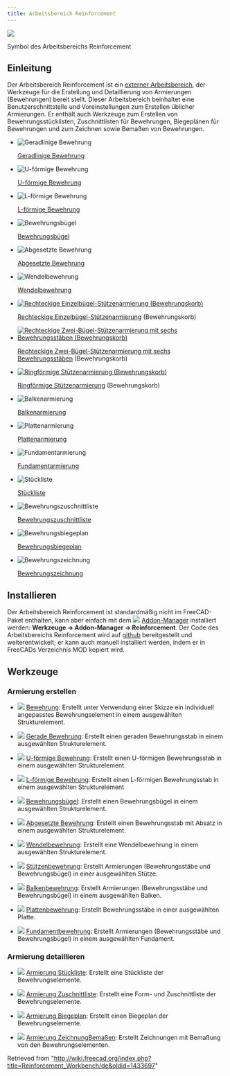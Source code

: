 ```yaml
---
title: Arbeitsbereich Reinforcement
---
```


![](/images/Reinforcement_Workbench.svg)

Symbol des Arbeitsbereichs Reinforcement

## Einleitung

Der Arbeitsbereich Reinforcement ist ein [externer Arbeitsbereich](/External_workbenches/de "External workbenches/de"), der Werkzeuge für die Erstellung und Detaillierung von Armierungen (Bewehrungen) bereit stellt. Dieser Arbeitsbereich beinhaltet eine Benutzerschnittstelle und Voreinstellungen zum Erstellen üblicher Armierungen. Er enthält auch Werkzeuge zum Erstellen von Bewehrungsstücklisten, Zuschnittlisten für Bewehrungen, Biegeplänen für Bewehrungen und zum Zeichnen sowie Bemaßen von Bewehrungen.

- ![Geradlinige Bewehrung](/images/Arch_Rebar_Straight_example.png)

  [Geradlinige Bewehrung](/Reinforcement_StraightRebar/de "Reinforcement StraightRebar/de")

- ![U-förmige Bewehrung](/images/Arch_Rebar_UShape_example.png)

  [U-förmige Bewehrung](/Reinforcement_UShapeRebar/de "Reinforcement UShapeRebar/de")

- ![L-förmige Bewehrung](/images/Arch_Rebar_LShape_example.png)

  [L-förmige Bewehrung](/Reinforcement_LShapeRebar/de "Reinforcement LShapeRebar/de")

- ![Bewehrungsbügel](/images/Arch_Rebar_Stirrup_example.png)

  [Bewehrungsbügel](/index.php?title=Reinforcement_StirrupReba/de&action=edit&redlink=1 "Reinforcement StirrupReba/de (page does not exist)")

- ![Abgesetzte Bewehrung](/images/Arch_Rebar_BentShape_example.png)

  [Abgesetzte Bewehrung](/Reinforcement_BentShapeRebar/de "Reinforcement BentShapeRebar/de")

- ![Wendelbewehrung](/images/Arch_Rebar_Helical_example.png)

  [Wendelbewehrung](/Reinforcement_HelicalRebar/de "Reinforcement HelicalRebar/de")

- [![Rechteckige Einzelbügel-Stützenarmierung (Bewehrungskorb)](/images/Arch_Rebar_ColumnReinforcement_example.png)](/File:Arch_Rebar_ColumnReinforcement_example.png  "Rechteckige Einzelbügel-Stützenarmierung (Bewehrungskorb)")

  [Rechteckige Einzelbügel-Stützenarmierung](/Reinforcement_ColumnRebars/de "Reinforcement ColumnRebars/de") (Bewehrungskorb)

- [![Rechteckige Zwei-Bügel-Stützenarmierung mit sechs Bewehrungsstäben (Bewehrungskorb)](/images/Arch_Rebar_ColumnReinforcement_TwoTies_example.png)](/File:Arch_Rebar_ColumnReinforcement_TwoTies_example.png  "Rechteckige Zwei-Bügel-Stützenarmierung mit sechs Bewehrungsstäben (Bewehrungskorb)")

  [Rechteckige Zwei-Bügel-Stützenarmierung mit sechs Bewehrungsstäben](/Reinforcement_ColumnRebars_TwoTiesSixRebars/de "Reinforcement ColumnRebars TwoTiesSixRebars/de") (Bewehrungskorb)

- [![Ringförmige Stützenarmierung (Bewehrungskorb)](/images/Arch_Rebar_Circular_ColumnReinforcement_example.png)](/File:Arch_Rebar_Circular_ColumnReinforcement_example.png  "Ringförmige Stützenarmierung (Bewehrungskorb)")

  [Ringförmige Stützenarmierung](/Reinforcement_ColumnRebars_Circular/de "Reinforcement ColumnRebars Circular/de") (Bewehrungskorb)

- ![Balkenarmierung](/images/Arch_Rebar_BeamReinforcement_example.png)

  [Balkenarmierung](/Reinforcement_BeamRebars/de "Reinforcement BeamRebars/de")

- ![Plattenarmierung](/images/Isometric_view_of_Bent_Shape_rebars_in_parallel_and_cross_direction_with_distribution_rebars.png)

  [Plattenarmierung](/Reinforcement_SlabRebars/de "Reinforcement SlabRebars/de")

- ![Fundamentarmierung](/images/Isometric_view_of_Columns_footing.png)

  [Fundamentarmierung](/Reinforcement_FootingRebars/de "Reinforcement FootingRebars/de")

- ![Stückliste](/images/Arch_Rebar_BOM_example.png)

  [Stückliste](/Reinforcement_BillOfMaterial/de "Reinforcement BillOfMaterial/de")

- ![Bewehrungszuschnittliste](/images/Reinforcement_Bar_Shape_Cut_List_example.svg)

  [Bewehrungszuschnittliste](/Reinforcement_BarShapeCutList/de "Reinforcement BarShapeCutList/de")

- ![Bewehrungsbiegeplan](/images/Reinforcement_Bar_Bending_Schedule_example.svg)

  [Bewehrungsbiegeplan](/Reinforcement_BarBendingSchedule/de "Reinforcement BarBendingSchedule/de")

- ![Bewehrungszeichnung](/images/Arch_Rebar_Drawing_Dimensioning_example.svg)

  [Bewehrungszeichnung](/Reinforcement_DrawingDimensioning/de "Reinforcement DrawingDimensioning/de")

## Installieren

Der Arbeitsbereich Reinforcement ist standardmäßig nicht im FreeCAD-Paket enthalten, kann aber einfach mit dem ![](/images/AddonManager.svg) [Addon-Manager](/Std_AddonMgr/de "Std AddonMgr/de") installiert werden: **Werkzeuge → Addon-Manager → Reinforcement**. Der Code des Arbeitsbereichs Reinforcement wird auf [github](https://github.com/amrit3701/FreeCAD-Reinforcement) bereitgestellt und weiterentwickelt; er kann auch manuell installiert werden, indem er in FreeCADs Verzeichnis MOD kopiert wird.

## Werkzeuge

### Armierung erstellen

- ![](/images/Arch_Rebar.svg) [Bewehrung](/Arch_Rebar/de "Arch Rebar/de"): Erstellt unter Verwendung einer Skizze ein individuell angepasstes Bewehrungselement in einem ausgewählten Strukturelement.

- ![](/images/Reinforcement_StraightRebar.svg) [Gerade Bewehrung](/Reinforcement_StraightRebar/de "Reinforcement StraightRebar/de"): Erstellt einen geraden Bewehrungsstab in einem ausgewählten Strukturelement.

- ![](/images/Reinforcement_UShapeRebar.svg) [U-förmige Bewehrung](/Reinforcement_UShapeRebar/de "Reinforcement UShapeRebar/de"): Erstellt einen U-förmigen Bewehrungsstab in einem ausgewählten Strukturelement.

- ![](/images/Reinforcement_LShapeRebar.svg) [L-förmige Bewehrung](/Reinforcement_LShapeRebar/de "Reinforcement LShapeRebar/de"): Erstellt einen L-förmigen Bewehrungsstab in einem ausgewählten Strukturelement

- ![](/images/Reinforcement_StirrupRebar.svg) [Bewehrungsbügel](/Reinforcement_StirrupRebar/de "Reinforcement StirrupRebar/de"): Erstellt einen Bewehrungsbügel in einem ausgewählten Strukturelement.

- ![](/images/Reinforcement_BentShapeRebar.svg) [Abgesetzte Bewehrung](/Reinforcement_BentShapeRebar/de "Reinforcement BentShapeRebar/de"): Erstellt einen Bewehrungsstab mit Absatz in einem ausgewählten Strukturelement.

- ![](/images/Reinforcement_HelicalRebar.svg) [Wendelbewehrung](/Reinforcement_HelicalRebar/de "Reinforcement HelicalRebar/de"): Erstellt eine Wendelbewehrung in einem ausgewählten Strukturelement.

- ![](/images/Reinforcement_ColumnRebars.svg) [Stützenbewehrung](/Reinforcement_ColumnRebars/de "Reinforcement ColumnRebars/de"): Erstellt Armierungen (Bewehrungsstäbe und Bewehrungsbügel) in einer ausgewählten Stütze.

- ![](/images/Reinforcement_BeamRebars.svg) [Balkenbewehrung](/Reinforcement_BeamRebars/de "Reinforcement BeamRebars/de"): Erstellt Armierungen (Bewehrungsstäbe und Bewehrungsbügel) in einem ausgewählten Balken.

- ![](/images/Reinforcement_SlabRebars.svg) [Plattenbewehrung](/Reinforcement_SlabRebars/de "Reinforcement SlabRebars/de"): Erstellt Bewehrungsstäbe in einer ausgewählten Platte.

- ![](/images/Arch_Rebar_Footing_Reinforcement.svg) [Fundamentbewehrung](/Arch_Rebar_Footing_Reinforcement/de "Arch Rebar Footing Reinforcement/de"): Erstellt Armierungen (Bewehrungsstäbe und Bewehrungsbügel) in einem ausgewählten Fundament.

### Armierung detaillieren

- ![](/images/Reinforcement_BillOfMaterial.svg) [Armierung Stückliste](/Reinforcement_BillOfMaterial/de "Reinforcement BillOfMaterial/de"): Erstellt eine Stückliste der Bewehrungselemente.

- ![](/images/Reinforcement_BarShapeCutList.svg) [Armierung Zuschnittliste](/Reinforcement_BarShapeCutList/de "Reinforcement BarShapeCutList/de"): Erstellt eine Form- und Zuschnittliste der Bewehrungselemente.

- ![](/images/Reinforcement_BarBendingSchedule.svg) [Armierung Biegeplan](/Reinforcement_BarBendingSchedule/de "Reinforcement BarBendingSchedule/de"): Erstellt einen Biegeplan der Bewehrungselemente.

- ![](/images/Reinforcement_DrawingDimensioning.svg) [Armierung ZeichnungBemaßen](/Reinforcement_DrawingDimensioning/de "Reinforcement DrawingDimensioning/de"): Erstellt Zeichnungen mit Bemaßung von den Bewehrungselementen.

Retrieved from "<http://wiki.freecad.org/index.php?title=Reinforcement_Workbench/de&oldid=1433697>"
